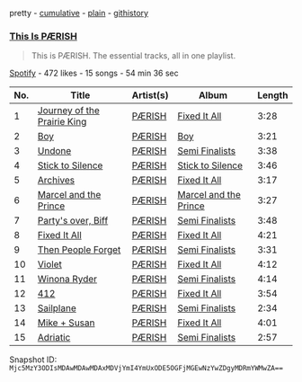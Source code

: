 pretty - [cumulative](/playlists/cumulative/37i9dQZF1DZ06evO0eSSRy.md) - [plain](/playlists/plain/37i9dQZF1DZ06evO0eSSRy) - [githistory](https://github.githistory.xyz/mackorone/spotify-playlist-archive/blob/main/playlists/plain/37i9dQZF1DZ06evO0eSSRy)

### [This Is PÆRISH](https://open.spotify.com/playlist/37i9dQZF1DZ06evO0eSSRy)

> This is PÆRISH\. The essential tracks, all in one playlist.

[Spotify](https://open.spotify.com/user/spotify) - 472 likes - 15 songs - 54 min 36 sec

| No. | Title | Artist(s) | Album | Length |
|---|---|---|---|---|
| 1 | [Journey of the Prairie King](https://open.spotify.com/track/3xoOHYehP6FjTLxmVtQr2t) | [PÆRISH](https://open.spotify.com/artist/0waXk4SsKZBRCf7kiwi6uL) | [Fixed It All](https://open.spotify.com/album/5F9Aavpfp58NVEnDqtNU6W) | 3:28 |
| 2 | [Boy](https://open.spotify.com/track/2hshvAEGDQESVol0zrHPQU) | [PÆRISH](https://open.spotify.com/artist/0waXk4SsKZBRCf7kiwi6uL) | [Boy](https://open.spotify.com/album/0QbdLXY2Y1uROAxsautWnI) | 3:21 |
| 3 | [Undone](https://open.spotify.com/track/5VW0SagBIrGCmwlL1j51c6) | [PÆRISH](https://open.spotify.com/artist/0waXk4SsKZBRCf7kiwi6uL) | [Semi Finalists](https://open.spotify.com/album/16LfAB0rsKN5dbcYEGLhTb) | 3:38 |
| 4 | [Stick to Silence](https://open.spotify.com/track/0a0tGgTGDmo2ChpB7IWTbc) | [PÆRISH](https://open.spotify.com/artist/0waXk4SsKZBRCf7kiwi6uL) | [Stick to Silence](https://open.spotify.com/album/0yAfmA16uaH56VfgXuhjuu) | 3:46 |
| 5 | [Archives](https://open.spotify.com/track/0tmgEJKwEDX1znh5owSKLo) | [PÆRISH](https://open.spotify.com/artist/0waXk4SsKZBRCf7kiwi6uL) | [Fixed It All](https://open.spotify.com/album/5F9Aavpfp58NVEnDqtNU6W) | 3:17 |
| 6 | [Marcel and the Prince](https://open.spotify.com/track/6zZwvuzLs6Zc1lsOMkfXa8) | [PÆRISH](https://open.spotify.com/artist/0waXk4SsKZBRCf7kiwi6uL) | [Marcel and the Prince](https://open.spotify.com/album/0GswR3L2aBUkWskZlBezhl) | 3:27 |
| 7 | [Party's over, Biff](https://open.spotify.com/track/07eiHw5s87pBGVrLlXyV2n) | [PÆRISH](https://open.spotify.com/artist/0waXk4SsKZBRCf7kiwi6uL) | [Semi Finalists](https://open.spotify.com/album/16LfAB0rsKN5dbcYEGLhTb) | 3:48 |
| 8 | [Fixed It All](https://open.spotify.com/track/19UtO7hBxFYhqYMqFePsjv) | [PÆRISH](https://open.spotify.com/artist/0waXk4SsKZBRCf7kiwi6uL) | [Fixed It All](https://open.spotify.com/album/5F9Aavpfp58NVEnDqtNU6W) | 4:21 |
| 9 | [Then People Forget](https://open.spotify.com/track/3tvYy58ntsK4Gr3ZPp2fop) | [PÆRISH](https://open.spotify.com/artist/0waXk4SsKZBRCf7kiwi6uL) | [Semi Finalists](https://open.spotify.com/album/16LfAB0rsKN5dbcYEGLhTb) | 3:31 |
| 10 | [Violet](https://open.spotify.com/track/6j9WxIbqbib7SjGKePRPkQ) | [PÆRISH](https://open.spotify.com/artist/0waXk4SsKZBRCf7kiwi6uL) | [Fixed It All](https://open.spotify.com/album/5F9Aavpfp58NVEnDqtNU6W) | 4:12 |
| 11 | [Winona Ryder](https://open.spotify.com/track/3Ss1NP5PLQmRakgtYwUS0o) | [PÆRISH](https://open.spotify.com/artist/0waXk4SsKZBRCf7kiwi6uL) | [Semi Finalists](https://open.spotify.com/album/16LfAB0rsKN5dbcYEGLhTb) | 4:14 |
| 12 | [412](https://open.spotify.com/track/4HAUQ35gRU5GS1VuhqlqLw) | [PÆRISH](https://open.spotify.com/artist/0waXk4SsKZBRCf7kiwi6uL) | [Fixed It All](https://open.spotify.com/album/5F9Aavpfp58NVEnDqtNU6W) | 3:54 |
| 13 | [Sailplane](https://open.spotify.com/track/4haNqJZCLgJxxTVDhZroKi) | [PÆRISH](https://open.spotify.com/artist/0waXk4SsKZBRCf7kiwi6uL) | [Semi Finalists](https://open.spotify.com/album/16LfAB0rsKN5dbcYEGLhTb) | 2:34 |
| 14 | [Mike + Susan](https://open.spotify.com/track/4wpfVf67akZfMUhwybFNml) | [PÆRISH](https://open.spotify.com/artist/0waXk4SsKZBRCf7kiwi6uL) | [Fixed It All](https://open.spotify.com/album/5F9Aavpfp58NVEnDqtNU6W) | 4:01 |
| 15 | [Adriatic](https://open.spotify.com/track/4tVdXk9zmlm4koU9Jfwo1y) | [PÆRISH](https://open.spotify.com/artist/0waXk4SsKZBRCf7kiwi6uL) | [Semi Finalists](https://open.spotify.com/album/16LfAB0rsKN5dbcYEGLhTb) | 2:57 |

Snapshot ID: `Mjc5MzY3ODIsMDAwMDAwMDAxMDVjYmI4YmUxODE5OGFjMGEwNzYwZDgyMDRmYWMwZA==`
